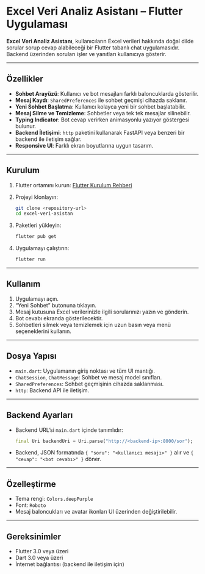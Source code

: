 # Excel Veri Analiz Asistanı – Flutter Uygulaması

**Excel Veri Analiz Asistanı**, kullanıcıların Excel verileri hakkında doğal dilde sorular sorup cevap alabileceği bir Flutter tabanlı chat uygulamasıdır. Backend üzerinden soruları işler ve yanıtları kullanıcıya gösterir.

---

## Özellikler

* **Sohbet Arayüzü**: Kullanıcı ve bot mesajları farklı baloncuklarda gösterilir.
* **Mesaj Kaydı**: `SharedPreferences` ile sohbet geçmişi cihazda saklanır.
* **Yeni Sohbet Başlatma**: Kullanıcı kolayca yeni bir sohbet başlatabilir.
* **Mesaj Silme ve Temizleme**: Sohbetler veya tek tek mesajlar silinebilir.
* **Typing Indicator**: Bot cevap verirken animasyonlu yazıyor göstergesi bulunur.
* **Backend İletişimi**: `http` paketini kullanarak FastAPI veya benzeri bir backend ile iletişim sağlar.
* **Responsive UI**: Farklı ekran boyutlarına uygun tasarım.

---

## Kurulum

1. Flutter ortamını kurun:
   [Flutter Kurulum Rehberi](https://flutter.dev/docs/get-started/install)

2. Projeyi klonlayın:

   ```bash
   git clone <repository-url>
   cd excel-veri-asistan
   ```

3. Paketleri yükleyin:

   ```bash
   flutter pub get
   ```

4. Uygulamayı çalıştırın:

   ```bash
   flutter run
   ```

---

## Kullanım

1. Uygulamayı açın.
2. “Yeni Sohbet” butonuna tıklayın.
3. Mesaj kutusuna Excel verilerinizle ilgili sorularınızı yazın ve gönderin.
4. Bot cevabı ekranda gösterilecektir.
5. Sohbetleri silmek veya temizlemek için uzun basın veya menü seçeneklerini kullanın.

---

## Dosya Yapısı

* `main.dart`: Uygulamanın giriş noktası ve tüm UI mantığı.
* `ChatSession`, `ChatMessage`: Sohbet ve mesaj model sınıfları.
* `SharedPreferences`: Sohbet geçmişinin cihazda saklanması.
* `http`: Backend API ile iletişim.

---

## Backend Ayarları

* Backend URL’si `main.dart` içinde tanımlıdır:

  ```dart
  final Uri backendUri = Uri.parse("http://<backend-ip>:8000/sor");
  ```
* Backend, JSON formatında `{ "soru": "<kullanıcı mesajı>" }` alır ve `{ "cevap": "<bot cevabı>" }` döner.

---

## Özelleştirme

* Tema rengi: `Colors.deepPurple`
* Font: `Roboto`
* Mesaj baloncukları ve avatar ikonları UI üzerinden değiştirilebilir.

---

## Gereksinimler

* Flutter 3.0 veya üzeri
* Dart 3.0 veya üzeri
* İnternet bağlantısı (backend ile iletişim için)
